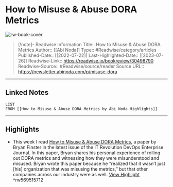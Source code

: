 # How to Misuse & Abuse DORA Metrics

![rw-book-cover](https://substackcdn.com/image/fetch/w_1200,h_600,c_fill,f_jpg,q_auto:good,fl_progressive:steep,g_auto/https%3A%2F%2Fbucketeer-e05bbc84-baa3-437e-9518-adb32be77984.s3.amazonaws.com%2Fpublic%2Fimages%2F82214fa2-c6b5-4289-88a2-0ee76998e2b6_2000x1400.png)
<br>
>[!note]- Readwise Information
>Title:: How to Misuse & Abuse DORA Metrics
>Author:: [[Abi Noda]]
>Type:: #Readwise/category/articles
>Published-Date:: [[2022-07-22]]
>Last-Highlighted-Date:: [[2023-07-26]]
>Readwise-Link:: https://readwise.io/bookreview/30498790
>Readwise-Source:: #Readwise/source/reader
>Source URL:: https://newsletter.abinoda.com/p/misuse-dora
--- 

## Linked Notes
```dataview
LIST
FROM [[How to Misuse & Abuse DORA Metrics by Abi Noda Highlights]]
```

---

## Highlights
- This week I read [How to Misuse & Abuse DORA Metrics](https://itrevolution.com/devops-enterprise-journal-spring-2022/), a paper by Bryan Finster in the latest issue of the IT Revolution DevOps Enterprise Journal. In this paper, Bryan shares his personal experience of rolling out DORA metrics and witnessing how they were misunderstood and misused. Bryan wrote this paper because he “realized that it wasn’t just [his] organization that was misusing the metrics,” but that other companies across our industry were as well. [View Highlight](https://readwise.io/open/569515712) ^rw569515712
